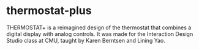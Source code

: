 # thermostat-plus
THERMOSTAT+ is a reimagined design of the thermostat that combines a digital display with analog controls. It was made for the Interaction Design Studio class at CMU, taught by Karen Berntsen and Lining Yao.
